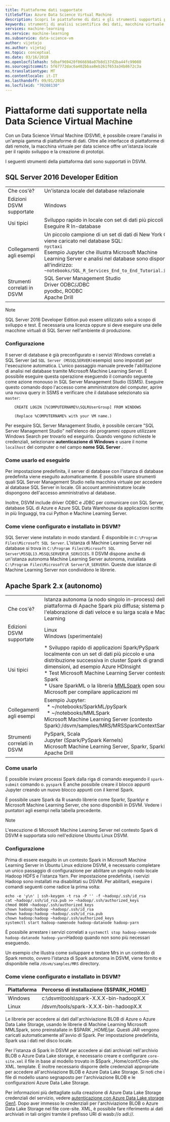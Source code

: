 ```yaml
---
title: Piattaforme dati supportate
titleSuffix: Azure Data Science Virtual Machine
description: Scopri le piattaforme di dati e gli strumenti supportati per la Data Science Virtual Machine di Azure.
keywords: strumenti di analisi scientifica dei dati, macchina virtuale per l'analisi scientifica dei dati, strumenti per l'analisi scientifica dei dati, analisi scientifica dei dati per Linux
services: machine-learning
ms.service: machine-learning
ms.subservice: data-science-vm
author: vijetajo
ms.author: vijetaj
ms.topic: conceptual
ms.date: 03/16/2018
ms.openlocfilehash: 5dbaf969420f066698a07b8d137d2ba44fc99080
ms.sourcegitcommit: 5f67772dac6a402bbaa8eb261f653a34b8672c3a
ms.translationtype: MT
ms.contentlocale: it-IT
ms.lasthandoff: 09/01/2019
ms.locfileid: "70208130"
---
```

# <a name="data-platforms-supported-on-the-data-science-virtual-machine"></a>Piattaforme dati supportate nella Data Science Virtual Machine

Con un Data Science Virtual Machine (DSVM), è possibile creare l'analisi in un'ampia gamma di piattaforme di dati. Oltre alle interfacce di piattaforme di dati remote, la macchina virtuale per data science offre un'istanza locale per il rapido sviluppo e la creazione di prototipi.

I seguenti strumenti della piattaforma dati sono supportati in DSVM.

## <a name="sql-server-2016-developer-edition"></a>SQL Server 2016 Developer Edition

| | |
| ------------- | ------------- |
| Che cos'è?   | Un'istanza locale del database relazionale      |
| Edizioni DSVM supportate      | Windows      |
| Usi tipici      | Sviluppo rapido in locale con set di dati più piccoli <br/> Eseguire R In-database   |
| Collegamenti agli esempi      |    Un piccolo campione di un set di dati di New York City viene caricato nel database SQL:<br/>  `nyctaxi` <br/> Esempio Jupyter che illustra Microsoft Machine Learning Server e analisi nel database sono disponibili all'indirizzo:<br/> `~notebooks/SQL_R_Services_End_to_End_Tutorial.ipynb`  |
| Strumenti correlati in DSVM       | SQL Server Management Studio <br/> Driver ODBC/JDBC<br/> pyodbc, RODBC<br />Apache Drill      |

> [!NOTE]
> SQL Server 2016 Developer Edition può essere utilizzato solo a scopo di sviluppo e test. È necessaria una licenza oppure si deve eseguire una delle macchine virtuali di SQL Server nell'ambiente di produzione.


### <a name="setup"></a>Configurazione

Il server di database è già preconfigurato e i servizi Windows correlati a SQL Server (ad `SQL Server (MSSQLSERVER)`esempio) sono impostati per l'esecuzione automatica. L'unico passaggio manuale prevede l'abilitazione di analisi nel database tramite Microsoft Machine Learning Server. È possibile eseguire questa operazione eseguendo il comando seguente come azione monouso in SQL Server Management Studio (SSMS). Eseguire questo comando dopo l'accesso come amministratore del computer, aprire una nuova query in SSMS e verificare che il database selezionato sia `master`:

        CREATE LOGIN [%COMPUTERNAME%\SQLRUserGroup] FROM WINDOWS 

        (Replace %COMPUTERNAME% with your VM name.)
       
Per eseguire SQL Server Management Studio, è possibile cercare "SQL Server Management Studio" nell'elenco dei programmi oppure utilizzare Windows Search per trovarlo ed eseguirlo. Quando vengono richieste le credenziali, selezionare **autenticazione di Windows** e usare il nome ```localhost``` del computer o nel campo **nome SQL Server** .

### <a name="how-to-use-and-run-it"></a>Come usarlo ed eseguirlo

Per impostazione predefinita, il server di database con l'istanza di database predefinita viene eseguito automaticamente. È possibile usare strumenti quali SQL Server Management Studio nella macchina virtuale per accedere al database SQL Server in locale. Gli account amministratore locale dispongono dell'accesso amministrativo al database.

Inoltre, DSVM include driver ODBC e JDBC per comunicare con SQL Server, database SQL di Azure e Azure SQL Data Warehouse da applicazioni scritte in più linguaggi, tra cui Python e Machine Learning Server.

### <a name="how-is-it-configured-and-installed-on-the-dsvm"></a>Come viene configurato e installato in DSVM? 

 SQL Server viene installato in modo standard. È disponibile in `C:\Program Files\Microsoft SQL Server`. L'istanza di Machine Learning Server nel database si trova in `C:\Program Files\Microsoft SQL Server\MSSQL13.MSSQLSERVER\R_SERVICES`. Il DSVM dispone anche di un'istanza autonoma Machine Learning Server autonoma, installata `C:\Program Files\Microsoft\R Server\R_SERVER`in. Queste due istanze di Machine Learning Server non condividono le librerie.


## <a name="apache-spark-2x-standalone"></a>Apache Spark 2.x (autonomo)

| | |
| ------------- | ------------- |
| Che cos'è?   | Istanza autonoma (a nodo singolo in-process) della piattaforma di Apache Spark più diffusa; sistema per l'elaborazione di dati veloce e su larga scala e Machine Learning     |
| Edizioni DSVM supportate      | Linux <br /> Windows (sperimentale)      |
| Usi tipici      | * Sviluppo rapido di applicazioni Spark/PySpark localmente con un set di dati più piccolo e una distribuzione successiva in cluster Spark di grandi dimensioni, ad esempio Azure HDInsight<br/> * Test Microsoft Machine Learning Server contesto Spark <br />* Usare SparkML o la libreria [MMLSpark](https://github.com/Azure/mmlspark) open source di Microsoft per compilare applicazioni ml |
| Collegamenti agli esempi      |    Esempio Jupyter: <br />&nbsp;&nbsp;* ~/notebooks/SparkML/pySpark <br /> &nbsp;&nbsp;* ~/notebooks/MMLSpark <br /> Microsoft Machine Learning Server (contesto Spark):/dsvm/samples/MRS/MRSSparkContextSample.R |
| Strumenti correlati in DSVM       | PySpark, Scala<br/>Jupyter (Spark/PySpark Kernels)<br/>Microsoft Machine Learning Server, Sparkr, Sparklyr <br />Apache Drill      |

### <a name="how-to-use-it"></a>Come usarlo
È possibile inviare processi Spark dalla riga di comando eseguendo il `spark-submit` comando o. `pyspark` È anche possibile creare il blocco appunti Jupyter creando un nuovo blocco appunti con il kernel Spark.

È possibile usare Spark da R usando librerie come Sparkr, Sparklyr e Microsoft Machine Learning Server, che sono disponibili in DSVM. Vedere i puntatori agli esempi nella tabella precedente.

> [!NOTE]
> L'esecuzione di Microsoft Machine Learning Server nel contesto Spark di DSVM è supportata solo nell'edizione Ubuntu Linux DSVM.



### <a name="setup"></a>Configurazione
Prima di essere eseguito in un contesto Spark in Microsoft Machine Learning Server in Ubuntu Linux edizione DSVM, è necessario completare un unico passaggio di configurazione per abilitare un singolo nodo locale Hadoop HDFS e l'istanza Yarn. Per impostazione predefinita, i servizi Hadoop sono installati ma disabilitati su DSVM. Per abilitarli, eseguire i comandi seguenti come radice la prima volta:

    echo -e 'y\n' | ssh-keygen -t rsa -P '' -f ~hadoop/.ssh/id_rsa
    cat ~hadoop/.ssh/id_rsa.pub >> ~hadoop/.ssh/authorized_keys
    chmod 0600 ~hadoop/.ssh/authorized_keys
    chown hadoop:hadoop ~hadoop/.ssh/id_rsa
    chown hadoop:hadoop ~hadoop/.ssh/id_rsa.pub
    chown hadoop:hadoop ~hadoop/.ssh/authorized_keys
    systemctl start hadoop-namenode hadoop-datanode hadoop-yarn

È possibile arrestare i servizi correlati a ```systemctl stop hadoop-namenode hadoop-datanode hadoop-yarn```Hadoop quando non sono più necessari eseguendo.

Un esempio che illustra come sviluppare e testare Mrs in un contesto di Spark remoto, ovvero l'istanza di Spark autonoma in DSVM, viene fornito e disponibile nella `/dsvm/samples/MRS` directory.


### <a name="how-is-it-configured-and-installed-on-the-dsvm"></a>Come viene configurato e installato in DSVM? 
|Piattaforma|Percorso di installazione ($SPARK_HOME)|
|:--------|:--------|
|Windows | c:\dsvm\tools\spark-X.X.X-bin-hadoopX.X|
|Linux   | /dsvm/tools/spark-X.X.X-bin-hadoopX.X|


Le librerie per accedere ai dati dall'archiviazione BLOB di Azure o Azure Data Lake Storage, usando le librerie di Machine Learning Microsoft MMLSpark, sono preinstallate in $SPARK _HOME/jar. Questi JAR vengono caricati automaticamente all'avvio di Spark. Per impostazione predefinita, Spark usa i dati nel disco locale. 

Per l'istanza di Spark in DSVM per accedere ai dati archiviati nell'archivio BLOB o Azure Data Lake storage, è necessario creare e configurare `core-site.xml` il file in base al modello trovato in $Spark _Home/conf/Core-site. XML. template. È inoltre necessario disporre delle credenziali appropriate per accedere all'archiviazione BLOB e Azure Data Lake Storage. Si noti che i file di modello usano segnaposto per l'archiviazione BLOB e le configurazioni Azure Data Lake Storage.

Per informazioni più dettagliate sulla creazione di Azure Data Lake Storage credenziali del servizio, vedere [autenticazione con Azure Data Lake storage Gen1](https://docs.microsoft.com/azure/data-lake-store/data-lake-store-authenticate-using-active-directory). Dopo aver immesso le credenziali per l'archiviazione BLOB o Azure Data Lake Storage nel file core-site. XML, è possibile fare riferimento ai dati archiviati in tali origini tramite il prefisso URI di wasb://o adl://.

